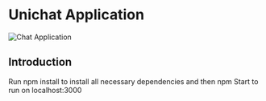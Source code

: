 # Unichat Application

![Chat Application](https://i.ibb.co/GJwyy9m/Bv9-Js3-QLOLY-HD.jpg)

## Introduction

Run npm install to install all necessary dependencies and then npm Start to run on localhost:3000
